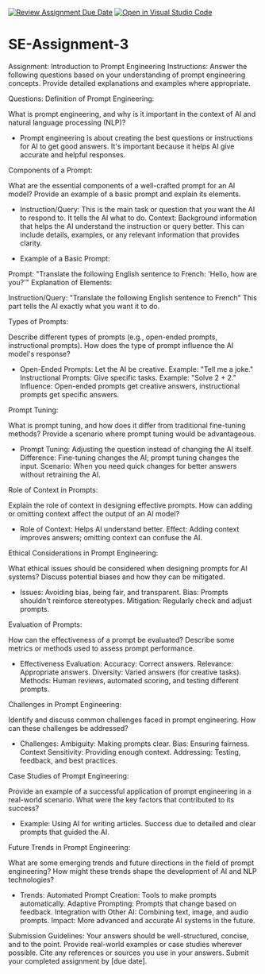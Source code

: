 [![Review Assignment Due Date](https://classroom.github.com/assets/deadline-readme-button-22041afd0340ce965d47ae6ef1cefeee28c7c493a6346c4f15d667ab976d596c.svg)](https://classroom.github.com/a/UpfcA4qp)
[![Open in Visual Studio Code](https://classroom.github.com/assets/open-in-vscode-2e0aaae1b6195c2367325f4f02e2d04e9abb55f0b24a779b69b11b9e10269abc.svg)](https://classroom.github.com/online_ide?assignment_repo_id=15314691&assignment_repo_type=AssignmentRepo)
# SE-Assignment-3
Assignment: Introduction to Prompt Engineering
Instructions:
Answer the following questions based on your understanding of prompt engineering concepts. Provide detailed explanations and examples where appropriate.

Questions:
Definition of Prompt Engineering:

What is prompt engineering, and why is it important in the context of AI and natural language processing (NLP)?

- Prompt engineering is about creating the best questions or instructions for AI to get good answers. It's important because it helps AI give accurate and helpful responses.

Components of a Prompt:

What are the essential components of a well-crafted prompt for an AI model? Provide an example of a basic prompt and explain its elements.

- Instruction/Query: This is the main task or question that you want the AI to respond to. It tells the AI what to do.
Context: Background information that helps the AI understand the instruction or query better. This can include details, examples, or any relevant information that provides clarity.

- Example of a Basic Prompt:

Prompt: "Translate the following English sentence to French: 'Hello, how are you?'"
Explanation of Elements:

Instruction/Query: "Translate the following English sentence to French"
This part tells the AI exactly what you want it to do.

Types of Prompts:

Describe different types of prompts (e.g., open-ended prompts, instructional prompts). How does the type of prompt influence the AI model's response?

- Open-Ended Prompts: Let the AI be creative. Example: "Tell me a joke."
Instructional Prompts: Give specific tasks. Example: "Solve 2 + 2."
Influence: Open-ended prompts get creative answers, instructional prompts get specific answers.

Prompt Tuning:

What is prompt tuning, and how does it differ from traditional fine-tuning methods? Provide a scenario where prompt tuning would be advantageous.

- Prompt Tuning: Adjusting the question instead of changing the AI itself.
Difference: Fine-tuning changes the AI; prompt tuning changes the input.
Scenario: When you need quick changes for better answers without retraining the AI.

Role of Context in Prompts:

Explain the role of context in designing effective prompts. How can adding or omitting context affect the output of an AI model?

- Role of Context: Helps AI understand better.
Effect: Adding context improves answers; omitting context can confuse the AI.

Ethical Considerations in Prompt Engineering:

What ethical issues should be considered when designing prompts for AI systems? Discuss potential biases and how they can be mitigated.

- Issues: Avoiding bias, being fair, and transparent.
Bias: Prompts shouldn't reinforce stereotypes.
Mitigation: Regularly check and adjust prompts.

Evaluation of Prompts:

How can the effectiveness of a prompt be evaluated? Describe some metrics or methods used to assess prompt performance.

- Effectiveness Evaluation:
Accuracy: Correct answers.
Relevance: Appropriate answers.
Diversity: Varied answers (for creative tasks).
Methods: Human reviews, automated scoring, and testing different prompts.

Challenges in Prompt Engineering:

Identify and discuss common challenges faced in prompt engineering. How can these challenges be addressed?

- Challenges:
Ambiguity: Making prompts clear.
Bias: Ensuring fairness.
Context Sensitivity: Providing enough context.
Addressing: Testing, feedback, and best practices.

Case Studies of Prompt Engineering:

Provide an example of a successful application of prompt engineering in a real-world scenario. What were the key factors that contributed to its success?

- Example: Using AI for writing articles. Success due to detailed and clear prompts that guided the AI.

Future Trends in Prompt Engineering:

What are some emerging trends and future directions in the field of prompt engineering? How might these trends shape the development of AI and NLP technologies?


- Trends:
Automated Prompt Creation: Tools to make prompts automatically.
Adaptive Prompting: Prompts that change based on feedback.
Integration with Other AI: Combining text, image, and audio prompts.
Impact: More advanced and accurate AI systems in the future.

Submission Guidelines:
Your answers should be well-structured, concise, and to the point.
Provide real-world examples or case studies wherever possible.
Cite any references or sources you use in your answers.
Submit your completed assignment by [due date].
